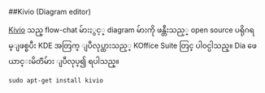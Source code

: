 ##Kivio (Diagram editor)

[Kivio](http://www.koffice.org/kivio/) သည္ flow-chat မ်ားႏွင့္ diagram မ်ားကို ဖန္တီးသည့္  open
source ပရိုဂရမ္ျဖစ္ၿပီး KDE အတြက္ ျပဳလုပ္ထားသည့္ KOffice Suite တြင္ ပါ၀င္ပါသည္။ Dia ဖေယာင္းမိတၱဴမ်ား ျပဳလုပ္၍ ရပါသည္။

    sudo apt-get install kivio
